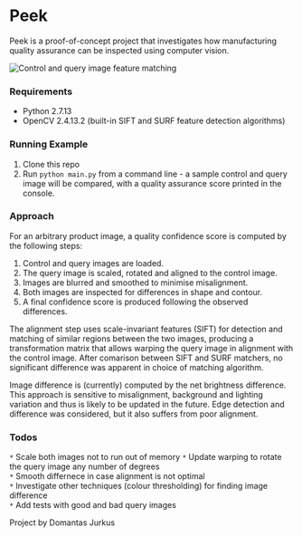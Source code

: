 # Peek  
Peek is a proof-of-concept project that investigates how manufacturing quality assurance can be inspected using computer vision.

![Control and query image feature matching](https://raw.githubusercontent.com/domantasjurkus/peek/master/img/splash.jpg)

### Requirements  
* Python 2.7.13  
* OpenCV 2.4.13.2 (built-in SIFT and SURF feature detection algorithms)  

### Running Example  
1. Clone this repo  
2. Run `python main.py` from a command line - a sample control and query image will be compared, with a quality assurance score printed in the console.

### Approach  
For an arbitrary product image, a quality confidence score is computed by the following steps:  
1. Control and query images are loaded.  
2. The query image is scaled, rotated and aligned to the control image.  
3. Images are blurred and smoothed to minimise misalignment.  
3. Both images are inspected for differences in shape and contour.  
4. A final confidence score is produced following the observed differences.  

The alignment step uses scale-invariant features (SIFT) for detection and matching of similar regions between the two images, producing a transformation matrix that allows warping the query image in alignment with the control image. After comarison between SIFT and SURF matchers, no significant difference was apparent in choice of matching algorithm.  

Image difference is (currently) computed by the net brightness difference. This approach is sensitive to misalignment, background and lighting variation and thus is likely to be updated in the future. Edge detection and difference was considered, but it also suffers from poor alignment.  

### Todos  
`*` Scale both images not to run out of memory
`*` Update warping to rotate the query image any number of degrees  
`*` Smooth differnece in case alignment is not optimal  
`*` Investigate other techniques (colour thresholding) for finding image difference  
`*` Add tests with good and bad query images  

Project by Domantas Jurkus
